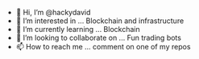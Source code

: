- 👋 Hi, I’m @hackydavid
- 👀 I’m interested in ... Blockchain and infrastructure
- 🌱 I’m currently learning ... Blockchain
- 💞️ I’m looking to collaborate on ... Fun trading bots
- 📫 How to reach me ... comment on one of my repos

<!---
hackydavid/hackydavid is a ✨ special ✨ repository because its `README.md` (this file) appears on your GitHub profile.
You can click the Preview link to take a look at your changes.
--->
